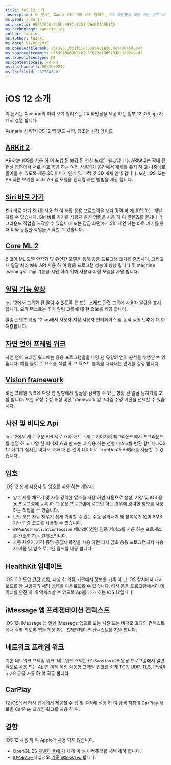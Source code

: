```yaml
---
title: iOS 12 소개
description: 이 문서는 Xamarin의 미리 보기 릴리스는 C# 바인딩을 제공 하는 일부 12 iOS api 자세히 설명 합니다.
ms.prod: xamarin
ms.assetid: 99EA7090-315D-493C-87D3-26AB73D9E1A9
ms.technology: xamarin-ios
author: lobrien
ms.author: laobri
ms.date: 07/08/2018
ms.openlocfilehash: 5ac19571bc1f1163539a48ea2689c743445d8047
ms.sourcegitcommit: a153623a69b5cb125f672df8007838afa32e9edf
ms.translationtype: MT
ms.contentlocale: ko-KR
ms.lasthandoff: 06/20/2019
ms.locfileid: "67268870"
---
```

# <a name="introduction-to-ios-12"></a>iOS 12 소개

이 문서는 Xamarin의 미리 보기 릴리스는 C# 바인딩을 제공 하는 일부 12 iOS api 자세히 설명 합니다.

Xamarin 사용한 iOS 12 앱 빌드 시작, 참조는 [시작 가이드](get-started.md)

## <a name="arkit-2arkit2md"></a>[ARKit 2](arkit2.md)

ARKit는 iOS를 사용 하 여 포함 된 보강 된 현실 프레임 워크입니다. ARKit 2는 확대 된 현실 장면에서 서로 상호 작용 하는 여러 사용자가 공간에서 개체를 유지 하 고 나중에로 돌아올 수 있도록 제공 2D 이미지 인식 및 추적 및 3D 개체 인식 합니다. 또한 iOS 12는 AR 빠른 보기를 usdz AR 앱 모델을 렌더링 하는 방법을 제공 합니다.

## <a name="siri-shortcutssiri-shortcutsmd"></a>[Siri 바로 가기](siri-shortcuts.md)

Siri 바로 가기 Siri를 사용 하 여 해당 응용 프로그램을 보다 강력 하 게 통합 하는 개발자를 수 있습니다. Siri 바로 가기를 사용자 음성 명령을 사용 하 여 콘텐츠를 열거나 백그라운드 작업을 시작할 수 있습니다 또는 잠금 화면에서 Siri 제안 하는 바로 가기를 통해 이와 동일한 작업을 시작할 수 있습니다.

## <a name="core-ml-2coremlmd"></a>[Core ML 2](coreml.md)

2 코어 ML 모델 양자화 및 유연한 모델을 통해 응용 프로그램 크기를 줄입니다, 그리고 새 일괄 처리 예측 API 사용 하 여 응용 프로그램 성능이 향상 됩니다 및 machine learning의 고급 기능을 지원 하기 위해 사용자 지정 모델을 사용 합니다.

## <a name="notification-improvementsnotificationsindexmd"></a>[알림 기능 향상](notifications/index.md)

Ios 12에서 그룹화 된 알림 수 있도록 앱 또는 스레드 관련 그룹에 사용자 알림을 표시 합니다. 요약 텍스트는 추가 알림 그룹에 대 한 정보를 제공 합니다.

알림 콘텐츠 확장 12 ios에서 사용자 지정 사용자 인터페이스 및 동적 실행 단추에 대 한 허용합니다.

## <a name="natural-language-frameworknatural-languagemd"></a>[자연 언어 프레임 워크](natural-language.md)

자연 언어 프레임 워크에는 응용 프로그램을을 다양 한 유형의 언어 분석을 수행할 수 있습니다. 예를 들어 수 요소를 식별 하 고 텍스트 블록을 나타내는 언어를 결정 합니다.

## <a name="vision-frameworkiosplatformintroduction-to-ios11visionmd"></a>[Vision framework](~/ios/platform/introduction-to-ios11/vision.md)

비전 프레임 워크에 다양 한 방향에서 얼굴을 검색할 수 있는 향상 된 얼굴 탐지기를 포함 합니다. 또한 요청 수정 특정 비전 framework 알고리즘 수정 버전을 선택할 수 있습니다.

## <a name="photo-and-video-apis"></a>사진 및 비디오 Api

Ios 12에서 세로 구분 API 세로 효과 매트 – 세로 이미지의 백그라운드에서 포그라운드를 설명 하 고 다양 한 이미지 효과 만드는 데 유용 하는 선형 마스크를 반환 합니다. iOS 12 하기가 실시간 비디오 효과 대 한 깊이 데이터로 TrueDepth 카메라를 사용할 수 있습니다.

## <a name="passwords"></a>암호

iOS 12 쉽게 사용자 및 암호를 사용 하는 개발자:

- 암호 자동 채우기 및 자동 강력한 암호를 사용 하면 자동으로 생성, 저장 및 iOS 응용 프로그램에 등록 하 고 응용 프로그램에 로그인 하는 경우에 강력한 암호를 사용 하는 작업을 수 있습니다.
- 보안 코드 자동 채우기 쉽게 기억할 수 있는 수동 잘라내기 및 붙여넣기 없이 SMS 기반 인증 코드를 사용할 수 있습니다.
- `ASWebAuthenticationSession` 페더레이션된 인증 서비스를 사용 하는 프로세스를 간소화 하는 클래스입니다.
- 자동 채우기 자격 증명 공급자 확장을 사용 하면 타사 암호 응용 프로그램에서 사용자 이름 및 암호 로그인 필드를 제공 합니다.

## <a name="healthkit-updates"></a>HealthKit 업데이트

iOS 11.3 도입 [건강 기록](https://www.apple.com/healthcare/health-records/), 다양 한 의료 기관에서 정보를 기록 하 고 iOS 장치에서 대시보드를 볼 사용자가 해당 상태를 다운로드할 수 있습니다. 타사 응용 프로그램에서이 데이터를 안전 하 게 액세스할 수 있도록 Api를 추가 하는 iOS 12입니다.

## <a name="imessage-app-presentation-contexts"></a>iMessage 앱 프레젠테이션 컨텍스트

IOS 12, iMessage 앱 일반 iMessage 앱으로 또는 사진 또는 비디오 효과의 컨텍스트에서 실행 되도록 앱을 허용 하는 프레젠테이션 컨텍스트를 지원 합니다.

## <a name="network-framework"></a>네트워크 프레임 워크

기본 네트워크 프레임 워크, 네트워크 스택는 `URLSession` iOS 응용 프로그램에서 일반적으로 사용 되는 Api은 이제 독립 실행형 프레임 워크를 쉽게 TCP, UDP, TLS, IPv4/i p v 6 등을 사용 하 여 작동 합니다.

## <a name="carplay"></a>CarPlay

12 iOS에서 타사 앱에에서 제공할 수 맵 및 설정에 설정 하 여 탐색 지침이 CarPlay 새로운 CarPlay 프레임 워크를 사용 하 여.

## <a name="deprecations"></a>결함

IOS 12 사용 하 여 Apple에 사용 되지 않습니다.

- OpenGL ES [개발자 들에 게](https://developer.apple.com/ios/whats-new/) 체제 미 설치 컴퓨터를 채택 해야 합니다.
- [`UIWebView`](xref:UIKit.UIWebView)하십시오 [기준 `WKWebView` ](https://developer.apple.com/documentation/webkit/wkwebview?language=objc)합니다.
